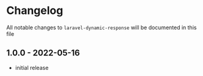# Changelog

All notable changes to `laravel-dynamic-response` will be documented in this file

## 1.0.0 - 2022-05-16

- initial release
